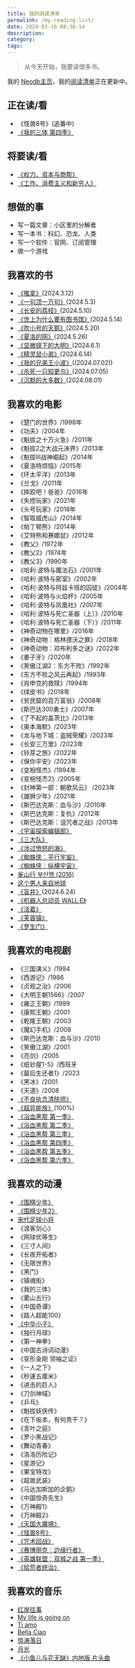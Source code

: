 ```yaml
---
title: 我的阅读清单
permalink: /my-reading-list/
date: 2024-03-16 08:38:14
description:
category:
tags:
---
```


> 从今天开始，我要读很多书。

我的 [Neodb主页](https://neodb.social/users/xiaozhang/)，我的[阅读清单](https://read.itxiaozhang.com/)正在更新中。

## 正在读/看

- 《怪兽8号》(追番中)
- [《我的三体 第四季》](https://neodb.social/tv/season/6NrJSIQU7DBlhPxXJwLt55)

## 将要读/看

- [《权力、资本与商帮》](https://book.douban.com/subject/35169141/)
- [《工作、消费主义和新穷人》](https://book.douban.com/subject/35593780/)

## 想做的事

- 写一篇文章：小区里的分解者
- 写一本书：科幻、恐龙、人类
- 写一个软件：官网、订阅管理
- 做一个游戏

## 我喜欢的书

- [《推拿》](https://book.douban.com/subject/3239913/)(2024.3.12)
- [《一句顶一万句》](https://book.douban.com/subject/3633461/)(2024.5.3)
- [《长安的荔枝》](https://book.douban.com/subject/36104107/)(2024.5.10)
- [《世上为什么要有图书馆》](https://book.douban.com/subject/36593622/)(2024.5.14)
- [《吹小号的天鹅》](https://book.douban.com/subject/11441786/)(2024.5.20)
- [《夏洛的网》](https://book.douban.com/subject/1036274/)(2024.5.26)
- [《显微镜下的大明》](https://book.douban.com/subject/30414743/)(2024.6.1)
- [《精灵鼠小弟》](https://movie.douban.com/subject/1295242/)(2024.6.14)
- [《我的兄弟王小波》](https://book.douban.com/subject/10546136/)((2024.07.02))
- [《杀死一只知更鸟》](https://book.douban.com/subject/6781808/)(2024.07.05)
- [《沉默的大多数》](https://neodb.social/book/7Kq0ufmFgg64w4ST5b9EAS)(2024.08.01)

## 我喜欢的电影

- 《楚门的世界》/1998年  
- 《功夫》/2004年  
- 《魁拔之十万火急》/2011年  
- 《魁拔2之大战元泱界》/2013年  
- 《魁拔Ⅲ战神崛起》/2014年  
- 《夏洛特烦恼》/2015年  
- 《环太平洋》/2013年  
- 《兰戈》/2011年  
- 《摔跤吧！爸爸》/2016年  
- 《失控玩家》/2021年  
- 《头号玩家》/2018年  
- 《智取威虎山》/2014年  
- 《帕丁顿熊》/2014年  
- 《艾特熊和赛娜鼠》/2012年  
- 《教父》/1972年  
- 《教父2》/1974年  
- 《教父3》/1990年  
- 《哈利·波特与魔法石》/2001年  
- 《哈利·波特与密室》/2002年  
- 《哈利·波特与阿兹卡班的囚徒》/2004年  
- 《哈利·波特与火焰杯》/2005年  
- 《哈利·波特与凤凰社》/2007年  
- 《哈利·波特与死亡圣器（上）》/2010年  
- 《哈利·波特与死亡圣器（下）》/2011年  
- 《神奇动物在哪里》/2016年  
- 《神奇动物：格林德沃之罪》/2018年  
- 《神奇动物：邓布利多之谜》/2022年  
- 《姜子牙》/2020年  
- 《笑傲江湖2：东方不败》/1992年  
- 《东方不败之风云再起》/1993年  
- 《肖申克的救赎》/1994年  
- 《绿皮书》/2018年  
- 《贫民窟的百万富翁》/2008年  
- 《斯巴达300勇士》/2007年  
- 《了不起的盖茨比》/2013年  
- 《奥本海默》/2023年  
- 《龙与地下城：盗贼荣耀》/2023年  
- 《长安三万里》/2023年  
- 《铃芽之旅》/2022年  
- 《保你平安》/2023年  
- 《变相怪杰》/1994年  
- 《变相怪杰2》/2005年  
- 《封神第一部：朝歌风云》 /2023年  
- 《雄狮少年》/2021年  
- 《斯巴达克斯：血与沙》/2010年  
- 《斯巴达克斯：复仇》/2012年  
- 《斯巴达克斯：诅咒者之战》/2013年  
- [《宇宙探索编辑部》](https://movie.douban.com/subject/34941536/)
- [《三大队》](https://movie.douban.com/subject/35208463/)
- [《涉过愤怒的海》](https://movie.douban.com/subject/33456512/)
- [《蜘蛛侠：平行宇宙》](https://movie.douban.com/subject/26374197/)
- [《蜘蛛侠：纵横宇宙》](https://movie.douban.com/subject/30391186/)
- [釜山行 부산행 (2016)](https://movie.douban.com/subject/25986180/)
- [这个男人来自地球](https://movie.douban.com/subject/2300586/)
- [《盲井》](https://movie.douban.com/subject/1307528/)(2024.6.24)
- [《机器人总动员 WALL·E》](https://movie.douban.com/subject/2131459/)
- [《活着》](https://movie.douban.com/subject/1292365/)
- [《芙蓉镇》](https://movie.douban.com/subject/1297880/)
- [《罗生门》](https://movie.douban.com/subject/1291879/)

## 我喜欢的电视剧

- 《三国演义》/1994  
- 《西游记》/1986  
- 《贞观之治》/2006  
- 《大明王朝1566》/2007  
- 《雍正王朝》/1999  
- 《康熙王朝》/2001  
- 《乾隆王朝》/2003  
- 《魔幻手机》/2008  
- 《斯巴达克斯：血与沙》/2010  
- 《笑傲江湖》/2001  
- 《亮剑》/2005  
- 《纸钞屋1-5》/西班牙  
- 《最后生还者1》/2023  
- 《黑冰》/2001  
- 《天道》/2008
- [《不良执念清除师》](https://movie.douban.com/subject/35839999/)
- [《超异能族》](https://movie.douban.com/subject/35206436/)(100%)
- [《浴血黑帮 第一季》](https://neodb.social/tv/season/2RerD2Ds6CgDURGEIVu7Po)
- [《浴血黑帮 第二季》](https://neodb.social/tv/season/216QYPsDbaK5uIh09Yy9Zu)
- [《浴血黑帮 第三季》](https://neodb.social/tv/season/65SFoWMGqq8xIaT9f7NL4q)
- [《浴血黑帮 第四季》](https://neodb.social/tv/season/6441micLg6IJSdK0nx9lZD)
- [《浴血黑帮 第五季》](https://neodb.social/tv/season/4ihoWrevIfX01ZTOy7dovK)
- [《浴血黑帮 第六季》](https://neodb.social/tv/season/6wFt7cJbUpbzgwBVs1iFoI)

## 我喜欢的动漫

- [《围棋少年》](https://neodb.social/tv/season/2VD4JxWI7UjyIY0rDKa5Ov)
- [《围棋少年2》](https://neodb.social/tv/season/52rHfhvLObEASwWGi6FHM8)
- [宋代足球小将](https://neodb.social/tv/season/50bb7kprUecNP4hugGhzV7)
- 《浪客剑心》  
- 《网球优等生》  
- 《三寸人间》  
- 《长夜开拓者》  
- 《无限世界》  
- 《黑门》  
- 《镇魂街》  
- 《我的三体》  
- 《雾山五行》  
- 《中国奇谭》  
- 《路人超能100》  
- [《中华小子》](https://neodb.social/tv/season/7OAS5vLBzJ8FsjtEHKogFO)  
- 《独行月球》  
- 《第一神拳》  
- 《中国古诗词动漫》  
- 《变形金刚 领袖之证》  
- 《一人之下》  
- 《秒速五厘米》  
- 《进击的巨人》  
- 《刀剑神域》  
- 《乒乓》  
- 《魁拔妖侠传》  
- 《在下坂本，有何贵干？》  
- 《言叶之庭》  
- 《罗小黑战记》  
- 《舞动青春》  
- 《洛洛历险记》  
- 《星游记》  
- 《果宝特攻》  
- 《超兽武装》  
- 《马达加斯加的企鹅》  
- 《中国惊奇先生》
- 《万神殿1》
- 《万神殿2》
- [《天国大魔境》](https://movie.douban.com/subject/36129263/)
- [《怪兽8号》](https://www.bilibili.com/bangumi/play/ss47556)
- [《咒术回战》](https://www.bilibili.com/bangumi/play/ss34430)
- [《赛博朋克：边缘行者》](https://movie.douban.com/subject/35118256/)
- [《英雄联盟：双城之战 第一季》](https://movie.douban.com/subject/34867871/)
- [《拾荒者统治》](https://movie.douban.com/subject/35932858/)

## 我喜欢的音乐

- [红岸往事](https://www.bilibili.com/video/BV1a84y1V7T8)  
- [My life is going on](https://www.bilibili.com/video/BV1dW41157VZ)  
- [Ti amo](https://www.bilibili.com/video/BV1j3411J7eD)  
- [Bella Ciao](https://www.bilibili.com/video/BV15s411P7Go)  
- [惊涛落日](https://www.bilibili.com/video/BV1Tw41137QP)  
- [月光](https://www.bilibili.com/video/BV1cp4y1F7Wp)  
- [《小鱼儿与花无缺》内地版 片头曲](https://www.bilibili.com/video/BV1gt41127dK)  
